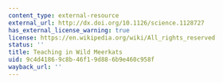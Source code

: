 ```yaml
---
content_type: external-resource
external_url: http://dx.doi.org/10.1126/science.1128727
has_external_license_warning: true
license: https://en.wikipedia.org/wiki/All_rights_reserved
status: ''
title: Teaching in Wild Meerkats
uid: 9c4d4186-9c8b-46f1-9d88-6b9e460c958f
wayback_url: ''
---
```

